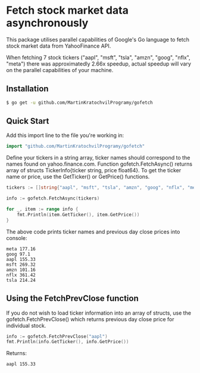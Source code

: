# Fetch stock market data asynchronously

This package utilises parallel capabilities of Google's Go language to fetch stock market data from YahooFinance API.

When fetching 7 stock tickers ("aapl", "msft", "tsla", "amzn", "goog", "nflx", "meta") there was approximatedly 2.66x speedup, actual speedup will vary on the parallel capabilities of your machine.

## Installation

```bash
$ go get -u github.com/MartinKratochvilProgramy/gofetch
```

## Quick Start

Add this import line to the file you're working in:

```Go
import "github.com/MartinKratochvilProgramy/gofetch"
```

Define your tickers in a string array, ticker names should correspond to the names found on yahoo.finance.com. Function gofetch.FetchAsync() returns array of structs TickerInfo{ticker string, price float64}. To get the ticker name or price, use the GetTicker() or GetPrice() functions.

```Go
tickers := []string{"aapl", "msft", "tsla", "amzn", "goog", "nflx", "meta"}

info := gofetch.FetchAsync(tickers)

for _, item := range info {
    fmt.Println(item.GetTicker(), item.GetPrice())
}
```

The above code prints ticker names and previous day close prices into console:
```shell
meta 177.16
goog 97.1
aapl 155.33
msft 269.32
amzn 101.16
nflx 361.42
tsla 214.24
```

## Using the FetchPrevClose function

If you do not wish to load ticker information into an array of structs, use the gofetch.FetchPrevClose() which returns previous day close price for individual stock.

```Go
info := gofetch.FetchPrevClose("aapl")
fmt.Println(info.GetTicker(), info.GetPrice())
```

Returns:
```shell
aapl 155.33
```